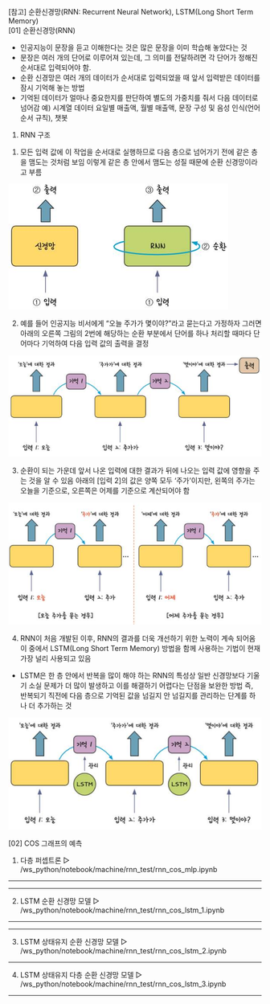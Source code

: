 [참고] 순환신경망(RNN: Recurrent Neural Network), LSTM(Long Short Term Memory)        
[01] 순환신경망(RNN)
- 인공지능이 문장을 듣고 이해한다는 것은 많은 문장을 이미 학습해 놓았다는 것
- 문장은 여러 개의 단어로 이루어져 있는데, 그 의미를 전달하려면 각 단어가 정해진 순서대로 입력되어야 함.
- 순환 신경망은 여러 개의 데이터가 순서대로 입력되었을 때 앞서 입력받은 데이터를 잠시 기억해 놓는 방법
- 기억된 데이터가 얼마나 중요한지를 판단하여 별도의 가중치를 줘서 다음 데이터로 넘어감
예) 시계열 데이터
     요일별 매출액, 월별 매출액, 문장 구성 및 음성 인식(언어 순서 규칙), 챗봇

1. RNN 구조
1) 모든 입력 값에 이 작업을 순서대로 실행하므로 다음 층으로 넘어가기 전에 같은 층을 맴도는 것처럼 보임
   이렇게 같은 층 안에서 맴도는 성질 때문에 순환 신경망이라고 부름

![](./images/05_10.jpg)
 
2) 예를 들어 인공지능 비서에게 “오늘 주가가 몇이야?”라고 묻는다고 가정하자
   그러면 아래의 오른쪽 그림의 2번에 해당하는 순환 부분에서 단어를 하나
   처리할 때마다 단어마다 기억하여 다음 입력 값의 출력을 결정

![](./images/06_10.jpg)

3) 순환이 되는 가운데 앞서 나온 입력에 대한 결과가 뒤에 나오는 입력 값에 영향을 주는 것을 알 수 있음
   아래의 [입력 2]의 값은 양쪽 모두 ‘주가’이지만, 왼쪽의 주가는 오늘을 기준으로, 오른쪽은 어제를 기준으로 계산되어야 함

![](./images/07_10.jpg)

4) RNN이 처음 개발된 이후, RNN의 결과를 더욱 개선하기 위한 노력이 계속 되어옴
   이 중에서 LSTM(Long Short Term Memory) 방법을 함께 사용하는 기법이 현재 가장 널리 사용되고 있음
- LSTM은 한 층 안에서 반복을 많이 해야 하는 RNN의 특성상 일반 신경망보다 기울기 소실 문제가 더 많이 발생하고
  이를 해결하기 어렵다는 단점을 보완한 방법 즉, 반복되기 직전에 다음 층으로 기억된 값을 넘길지 안 넘길지를
  관리하는 단계를 하나 더 추가하는 것

![](./images/08_10.jpg)
 

 
 
[02] COS 그래프의 예측
 
1. 다층 퍼셉트론
▷ /ws_python/notebook/machine/rnn_test/rnn_cos_mlp.ipynb
-------------------------------------------------------------------------------------
 
 
-------------------------------------------------------------------------------------   
 
 
2. LSTM 순환 신경망 모델
▷ /ws_python/notebook/machine/rnn_test/rnn_cos_lstm_1.ipynb
-------------------------------------------------------------------------------------
 
 
-------------------------------------------------------------------------------------   



3. LSTM 상태유지 순환 신경망 모델
▷ /ws_python/notebook/machine/rnn_test/rnn_cos_lstm_2.ipynb
-------------------------------------------------------------------------------------
 


4. LSTM 상태유지 다층 순환 신경망 모델
▷ /ws_python/notebook/machine/rnn_test/rnn_cos_lstm_3.ipynb
-------------------------------------------------------------------------------------
 

